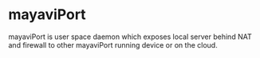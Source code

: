 # mayaviPort
mayaviPort is user space daemon which exposes local server behind NAT and firewall to other mayaviPort running device or on the cloud.
